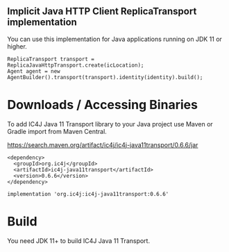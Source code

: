 ## Implicit Java HTTP Client ReplicaTransport implementation

You can use this implementation for Java applications running on JDK 11 or higher.

```
ReplicaTransport transport = ReplicaJavaHttpTransport.create(icLocation);
Agent agent = new AgentBuilder().transport(transport).identity(identity).build();
```


# Downloads / Accessing Binaries

To add IC4J Java 11 Transport library to your Java project use Maven or Gradle import from Maven Central.

<a href="https://search.maven.org/artifact/ic4j/ic4j-java11transport/0.6.6/jar">
https://search.maven.org/artifact/ic4j/ic4j-java11transport/0.6.6/jar
</a>

```
<dependency>
  <groupId>org.ic4j</groupId>
  <artifactId>ic4j-java11transport</artifactId>
  <version>0.6.6</version>
</dependency>
```

```
implementation 'org.ic4j:ic4j-java11transport:0.6.6'
```


# Build

You need JDK 11+ to build IC4J Java 11 Transport.
